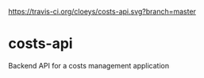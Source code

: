 https://travis-ci.org/cloeys/costs-api.svg?branch=master
# costs-api
Backend API for a costs management application
